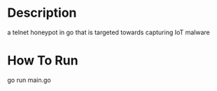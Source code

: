 # Description
a telnet honeypot in go that is targeted towards capturing IoT malware

# How To Run
go run main.go
